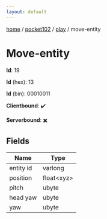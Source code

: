 ```yaml
---
layout: default
---
```


[home](/)  /  [pocket102](/protocol/pocket102)  /  [play](/protocol/pocket102/play)  /  move-entity

# Move-entity

**Id**: 19

**Id** (hex): 13

**Id** (bin): 00010011

**Clientbound**: ✔️

**Serverbound**: ✖️

## Fields

Name | Type
---|---
entity id | varlong
position | float&lt;xyz&gt;
pitch | ubyte
head yaw | ubyte
yaw | ubyte

